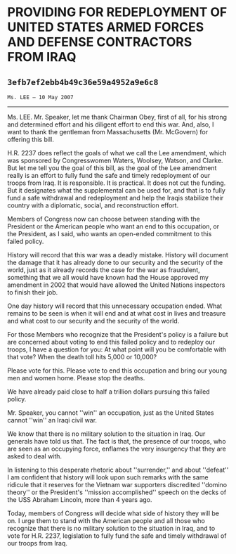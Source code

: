 # PROVIDING FOR REDEPLOYMENT OF UNITED STATES ARMED FORCES AND DEFENSE  CONTRACTORS FROM IRAQ
## `3efb7ef2ebb4b49c36e59a4952a9e6c8`
`Ms. LEE — 10 May 2007`

---


Ms. LEE. Mr. Speaker, let me thank Chairman Obey, first of all, for 
his strong and determined effort and his diligent effort to end this 
war. And, also, I want to thank the gentleman from Massachusetts (Mr. 
McGovern) for offering this bill.

H.R. 2237 does reflect the goals of what we call the Lee amendment, 
which was sponsored by Congresswomen Waters, Woolsey, Watson, and 
Clarke. But let me tell you the goal of this bill, as the goal of the 
Lee amendment really is an effort to fully fund the safe and timely 
redeployment of our troops from Iraq. It is responsible. It is 
practical. It does not cut the funding. But it designates what the 
supplemental can be used for, and that is to fully fund a safe 
withdrawal and redeployment and help the Iraqis stabilize their country 
with a diplomatic, social, and reconstruction effort.

Members of Congress now can choose between standing with the 
President or the American people who want an end to this occupation, or 
the President, as I said, who wants an open-ended commitment to this 
failed policy.

History will record that this war was a deadly mistake. History will 
document the damage that it has already done to our security and the 
security of the world, just as it already records the case for the war 
as fraudulent, something that we all would have known had the House 
approved my amendment in 2002 that would have allowed the United 
Nations inspectors to finish their job.

One day history will record that this unnecessary occupation ended. 
What remains to be seen is when it will end and at what cost in lives 
and treasure and what cost to our security and the security of the 
world.

For those Members who recognize that the President's policy is a 
failure but are concerned about voting to end this failed policy and to 
redeploy our troops, I have a question for you: At what point will you 
be comfortable with that vote? When the death toll hits 5,000 or 
10,000?

Please vote for this. Please vote to end this occupation and bring 
our young men and women home. Please stop the deaths.

We have already paid close to half a trillion dollars pursuing this 
failed policy.

Mr. Speaker, you cannot ''win'' an occupation, just as the United 
States cannot ''win'' an Iraqi civil war.

We know that there is no military solution to the situation in Iraq. 
Our generals have told us that. The fact is that, the presence of our 
troops, who are seen as an occupying force, enflames the very 
insurgency that they are asked to deal with.

In listening to this desperate rhetoric about ''surrender,'' and 
about ''defeat'' I am confident that history will look upon such 
remarks with the same ridicule that it reserves for the Vietnam war 
supporters discredited ''domino theory'' or the President's ''mission 
accomplished'' speech on the decks of the USS Abraham Lincoln, more 
than 4 years ago.

Today, members of Congress will decide what side of history they will 
be on. I urge them to stand with the American people and all those who 
recognize that there is no military solution to the situation in Iraq, 
and to vote for H.R. 2237, legislation to fully fund the safe and 
timely withdrawal of our troops from Iraq.